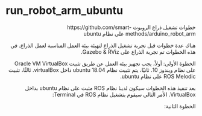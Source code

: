 # run_robot_arm_ubuntu
 <div dir="rtl">
خطوات تشغيل ذراع الروبوت https://github.com/smart-methods/arduino_robot_arm على نظام ubuntu
 
 هناك عدة خطوات قبل تجربة تشغيل الذراع لتهيئة بيئة العمل المناسبة لعمل الذراع. في هذه الخطوات تم تجربة الذراع على Gazebo & RViz.
 
 الخطوة الأولى:
 أولاً، يجب تجهيز بيئة العمل عن طريق تثبيت Oracle VM VirtualBox على نظام ويندوز 10.
 ثانيًا، يتم تثبيت نظام ubuntu 18.04 داخل virtualBox.
 ثالثًا، تثبيت ROS Melodic على نظام ubuntu.
 
 بعد تنفيذ هذه الخطوات سيكون لدينا نظام ROS مثبت على نظام ubuntu بداخل VirtualBox.
 الأمر التالي سيقوم بتشغيل نظام ROS في Terminal:
 
 
الخطوة الثانية: 
 
 </div>
